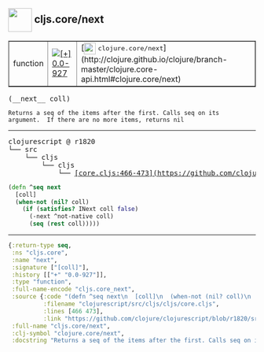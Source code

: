 ## <img width="48px" valign="middle" src="http://i.imgur.com/Hi20huC.png"> cljs.core/next

 <table border="1">
<tr>
<td>function</td>
<td><a href="https://github.com/cljsinfo/api-refs/tree/0.0-927"><img valign="middle" alt="[+] 0.0-927" src="https://img.shields.io/badge/+-0.0--927-lightgrey.svg"></a> </td>
<td>
[<img height="24px" valign="middle" src="http://i.imgur.com/1GjPKvB.png"> <samp>clojure.core/next</samp>](http://clojure.github.io/clojure/branch-master/clojure.core-api.html#clojure.core/next)
</td>
</tr>
</table>

 <samp>
(__next__ coll)<br>
</samp>

```
Returns a seq of the items after the first. Calls seq on its
argument.  If there are no more items, returns nil
```

---

 <pre>
clojurescript @ r1820
└── src
    └── cljs
        └── cljs
            └── <ins>[core.cljs:466-473](https://github.com/clojure/clojurescript/blob/r1820/src/cljs/cljs/core.cljs#L466-L473)</ins>
</pre>

```clj
(defn ^seq next
  [coll]
  (when-not (nil? coll)
    (if (satisfies? INext coll false)
      (-next ^not-native coll)
      (seq (rest coll)))))
```


---

```clj
{:return-type seq,
 :ns "cljs.core",
 :name "next",
 :signature ["[coll]"],
 :history [["+" "0.0-927"]],
 :type "function",
 :full-name-encode "cljs.core_next",
 :source {:code "(defn ^seq next\n  [coll]\n  (when-not (nil? coll)\n    (if (satisfies? INext coll false)\n      (-next ^not-native coll)\n      (seq (rest coll)))))",
          :filename "clojurescript/src/cljs/cljs/core.cljs",
          :lines [466 473],
          :link "https://github.com/clojure/clojurescript/blob/r1820/src/cljs/cljs/core.cljs#L466-L473"},
 :full-name "cljs.core/next",
 :clj-symbol "clojure.core/next",
 :docstring "Returns a seq of the items after the first. Calls seq on its\nargument.  If there are no more items, returns nil"}

```
